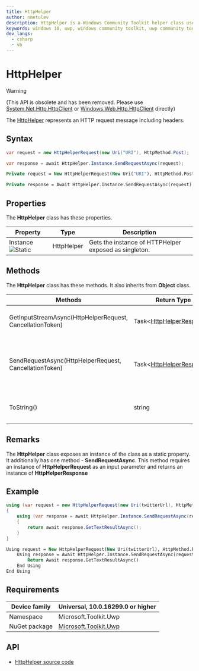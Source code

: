 ```yaml
---
title: HttpHelper
author: nmetulev
description: HttpHelper is a Windows Community Toolkit helper class used to assist in common http and networking scenarios (outdated docs).
keywords: windows 10, uwp, windows community toolkit, uwp community toolkit, uwp toolkit, HttpHelper
dev_langs:
  - csharp
  - vb
---
```


# HttpHelper

> [!WARNING]
> (This API is obsolete and has been removed. Please use [System.Net.Http.HttpClient](https://msdn.microsoft.com/library/system.net.http.httpclient(v=vs.110).aspx) or [Windows.Web.Http.HttpClient](/uwp/api/Windows.Web.Http.HttpClient) directly)

The [HttpHelper](/dotnet/api/microsoft.toolkit.uwp.httphelper) represents an HTTP request message including headers.

## Syntax

```csharp
var request = new HttpHelperRequest(new Uri("URI"), HttpMethod.Post);

var response = await HttpHelper.Instance.SendRequestAsync(request);
```

```vb
Private request = New HttpHelperRequest(New Uri("URI"), HttpMethod.Post)

Private response = Await HttpHelper.Instance.SendRequestAsync(request)
```

## Properties

The **HttpHelper** class has these properties.

| Property | Type | Description |
| -------- | ----------- | ----------- |
| Instance ![Static](https://i-msdn.sec.s-msft.com/dynimg/IC64394.jpeg) | HttpHelper | Gets the instance of HTTPHelper exposed as singleton. |

## Methods

The **HttpHelper** class has these methods. It also inherits from **Object** class.

| Methods | Return Type | Description |
| -- | -- | -- |
| GetInputStreamAsync(HttpHelperRequest, CancellationToken) | Task<[HttpHelperResponse](HttpHelperResponse.md)> | Process Http Request using instance of HttpClient |
| SendRequestAsync(HttpHelperRequest, CancellationToken) | Task<[HttpHelperResponse](HttpHelperResponse.md)> | Takes an instance of HttpHelperRequest as a parameter and passes it to server. It turns server response as HttpHelperResponse |
| ToString() | string | Returns a string that represents the current HttpHelper object |

## Remarks

The **HttpHelper** class exposes an instance of the class as a static property.
It additionally has one method - **SendRequestAsync**. This method requires an instance of **HttpHelperRequest** as an input parameter and returns an instance of **HttpHelperResponse**

## Example

```csharp
using (var request = new HttpHelperRequest(new Uri(twitterUrl), HttpMethod.Post))
{
    using (var response = await HttpHelper.Instance.SendRequestAsync(request))
    {
        return await response.GetTextResultAsync();
    }
}
```

```vb
Using request = New HttpHelperRequest(New Uri(twitterUrl), HttpMethod.Post)
    Using response = Await HttpHelper.Instance.SendRequestAsync(request)
        Return Await response.GetTextResultAsync()
    End Using
End Using
```

## Requirements

| Device family | Universal, 10.0.16299.0 or higher |
| --- | --- |
| Namespace | Microsoft.Toolkit.Uwp |
| NuGet package | [Microsoft.Toolkit.Uwp](https://www.nuget.org/packages/Microsoft.Toolkit.Uwp/) |

## API

* [HttpHelper source code](https://github.com/windows-toolkit/WindowsCommunityToolkit/blob/rel/7.0.0/Microsoft.Toolkit.Uwp/Helpers/HttpHelper/HttpHelper.cs)
